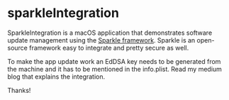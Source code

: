 # sparkleIntegration
SparkleIntegration is a macOS application that demonstrates software update management using the [Sparkle framework](https://sparkle-project.org). Sparkle is an open-source framework easy to integrate and pretty secure as well.

To make the app update work an EdDSA key needs to be generated from the machine and it has to be mentioned in the info.plist. Read my medium blog that explains the integration.

Thanks!
